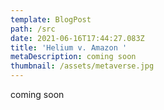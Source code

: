```yaml
---
template: BlogPost
path: /src
date: 2021-06-16T17:44:27.083Z
title: 'Helium v. Amazon '
metaDescription: coming soon
thumbnail: /assets/metaverse.jpg
---
```

coming soon
